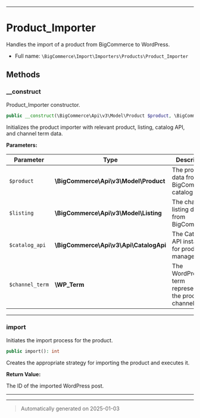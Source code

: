 ***

# Product_Importer

Handles the import of a product from BigCommerce to WordPress.



* Full name: `\BigCommerce\Import\Importers\Products\Product_Importer`




## Methods


### __construct

Product_Importer constructor.

```php
public __construct(\BigCommerce\Api\v3\Model\Product $product, \BigCommerce\Api\v3\Model\Listing $listing, \BigCommerce\Api\v3\Api\CatalogApi $catalog_api, \WP_Term $channel_term): mixed
```

Initializes the product importer with relevant product, listing, catalog API, and channel term data.






**Parameters:**

| Parameter | Type | Description |
|-----------|------|-------------|
| `$product` | **\BigCommerce\Api\v3\Model\Product** | The product data from the BigCommerce catalog API. |
| `$listing` | **\BigCommerce\Api\v3\Model\Listing** | The channel listing data from BigCommerce. |
| `$catalog_api` | **\BigCommerce\Api\v3\Api\CatalogApi** | The Catalog API instance for product management. |
| `$channel_term` | **\WP_Term** | The WordPress term representing the product&#039;s channel. |





***

### import

Initiates the import process for the product.

```php
public import(): int
```

Creates the appropriate strategy for importing the product and executes it.







**Return Value:**

The ID of the imported WordPress post.




***


***
> Automatically generated on 2025-01-03
